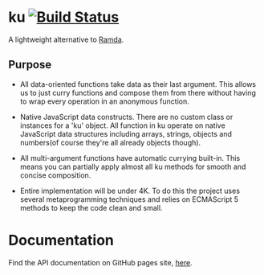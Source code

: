 ku [![Build Status](https://travis-ci.org/L8D/ku.svg?branch=master)](https://travis-ci.org/L8D/ku)
==

A lightweight alternative to [Ramda](https://github.com/CrossEye/ramda).

## Purpose

- All data-oriented functions take data as their last argument. This allows us
  to just curry functions and compose them from there without having to wrap
  every operation in an anonymous function.

- Native JavaScript data constructs. There are no custom class or instances
  for a 'ku' object. All function in ku operate on native JavaScript data
  structures including arrays, strings, objects and numbers(of course they're
  all already objects though).

- All multi-argument functions have automatic currying built-in. This means you
  can partially apply almost all ku methods for smooth and concise composition.

- Entire implementation will be under 4K. To do this the project uses several
  metaprogramming techniques and relies on ECMAScript 5 methods to keep the
  code clean and small.

# Documentation

Find the API documentation on GitHub pages site, [here](https://l8d.github.io/ku).
